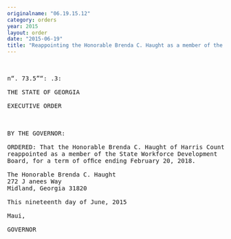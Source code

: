 ```yaml
---
originalname: "06.19.15.12"
category: orders
year: 2015
layout: order
date: "2015-06-19"
title: "Reappointing the Honorable Brenda C. Haught as a member of the State Workforce Development Board"
---
```

<pre>
 

n“. 73.5”“: .3:

THE STATE OF GEORGIA

EXECUTIVE ORDER

 

BY THE GOVERNOR:

ORDERED: That the Honorable Brenda C. Haught of Harris County, Georgia, is
reappointed as a member of the State Workforce Development
Board, for a term of ofﬁce ending February 20, 2018.

The Honorable Brenda C. Haught
272 J anees Way
Midland, Georgia 31820

This nineteenth day of June, 2015

Maui,

GOVERNOR

 

 

</pre>
